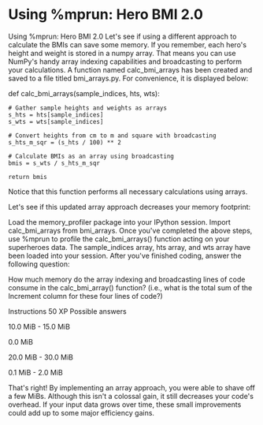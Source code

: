 # Using %mprun: Hero BMI 2.0

Using %mprun: Hero BMI 2.0
Let's see if using a different approach to calculate the BMIs can save some memory. If you remember, each hero's height and weight is stored in a numpy array. That means you can use NumPy's handy array indexing capabilities and broadcasting to perform your calculations. A function named calc_bmi_arrays has been created and saved to a file titled bmi_arrays.py. For convenience, it is displayed below:

def calc_bmi_arrays(sample_indices, hts, wts):

    # Gather sample heights and weights as arrays
    s_hts = hts[sample_indices]
    s_wts = wts[sample_indices]

    # Convert heights from cm to m and square with broadcasting
    s_hts_m_sqr = (s_hts / 100) ** 2

    # Calculate BMIs as an array using broadcasting
    bmis = s_wts / s_hts_m_sqr

    return bmis
Notice that this function performs all necessary calculations using arrays.

Let's see if this updated array approach decreases your memory footprint:

Load the memory_profiler package into your IPython session.
Import calc_bmi_arrays from bmi_arrays.
Once you've completed the above steps, use %mprun to profile the calc_bmi_arrays() function acting on your superheroes data. The sample_indices array, hts array, and wts array have been loaded into your session.
After you've finished coding, answer the following question:

How much memory do the array indexing and broadcasting lines of code consume in the calc_bmi_array() function? (i.e., what is the total sum of the Increment column for these four lines of code?)

Instructions
50 XP
Possible answers


10.0 MiB - 15.0 MiB

0.0 MiB

20.0 MiB - 30.0 MiB

0.1 MiB - 2.0 MiB

That's right! By implementing an array approach, you were able to shave off a few MiBs. Although this isn't a colossal gain, it still decreases your code's overhead. If your input data grows over time, these small improvements could add up to some major efficiency gains.